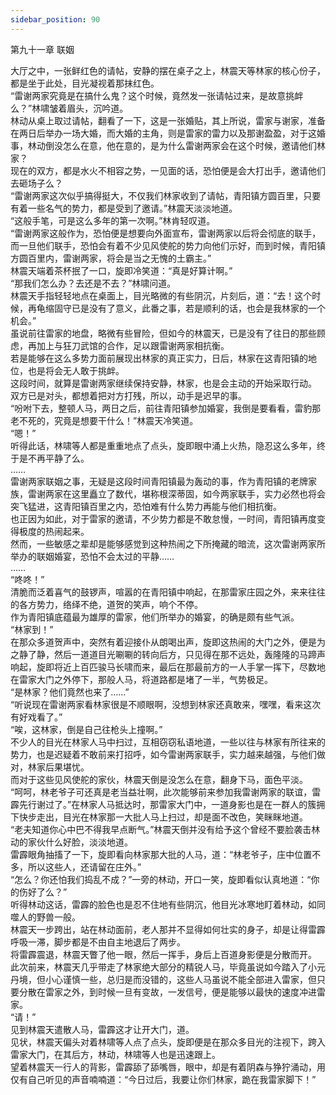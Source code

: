 ```yaml
---
sidebar_position: 90
---
```

 第九十一章 联姻


大厅之中，一张鲜红色的请帖，安静的摆在桌子之上，林震天等林家的核心份子，都是坐于此处，目光凝视着那抹红色。  
“雷谢两家究竟是在搞什么鬼？这个时候，竟然发一张请帖过来，是故意挑衅么？”林啸皱着眉头，沉吟道。  
林动从桌上取过请帖，翻看了一下，这是一张婚贴，其上所说，雷家与谢家，准备在两日后举办一场大婚，而大婚的主角，则是雷家的雷力以及那谢盈盈，对于这婚事，林动倒没怎么在意，他在意的，是为什么雷谢两家会在这个时候，邀请他们林家？  
现在的双方，都是水火不相容之势，一见面的话，恐怕便是会大打出手，邀请他们去砸场子么？  
“雷谢两家这次似乎搞得挺大，不仅我们林家收到了请帖，青阳镇方圆百里，只要有着一些名气的势力，都是受到了邀请。”林震天淡淡地道。  
“这般手笔，可是这么多年的第一次啊。”林肯轻叹道。  
“雷谢两家这般作为，恐怕便是想要向外面宣布，雷谢两家以后将会彻底的联手，而一旦他们联手，恐怕会有着不少见风使舵的势力向他们示好，而到时候，青阳镇方圆百里内，雷谢两家，将会是当之无愧的土霸主。”  
林震天端着茶杯抿了一口，旋即冷笑道：“真是好算计啊。”  
“那我们怎么办？去还是不去？”林啸问道。  
林震天手指轻轻地点在桌面上，目光略微的有些阴沉，片刻后，道：“去！这个时候，再龟缩固守已是没有了意义，此番之事，若是顺利的话，也会是我林家的一个机会。”  
虽说前往雷家的地盘，略微有些冒险，但如今的林震天，已是没有了往日的那些顾虑，再加上与狂刀武馆的合作，足以跟雷谢两家相抗衡。  
若是能够在这么多势力面前展现出林家的真正实力，日后，林家在这青阳镇的地位，也是将会无人敢于挑衅。  
这段时间，就算是雷谢两家继续保持安静，林家，也是会主动的开始采取行动。  
双方已是对头，都想着把对方打残，所以，动手是迟早的事。  
“吩咐下去，整顿人马，两日之后，前往青阳镇参加婚宴，我倒是要看看，雷豹那老不死的，究竟是想要干什么！”林震天冷笑道。  
“嗯！”  
听得此话，林啸等人都是重重地点了点头，旋即眼中涌上火热，隐忍这么多年，终于是不再平静了么。  
……  
雷谢两家联姻之事，无疑是这段时间青阳镇最为轰动的事，作为青阳镇的老牌家族，雷谢两家在这里矗立了数代，堪称根深蒂固，如今两家联手，实力必然也将会突飞猛进，这青阳镇百里之内，恐怕难有什么势力再能与他们相抗衡。  
也正因为如此，对于雷家的邀请，不少势力都是不敢怠慢，一时间，青阳镇再度变得极度的热闹起来。  
然而，一些敏感之辈却是能够感觉到这种热闹之下所掩藏的暗流，这次雷谢两家所举办的联姻婚宴，恐怕不会太过的平静……  
……  
“咚咚！”  
清脆而泛着喜气的鼓锣声，喧嚣的在青阳镇中响起，在那雷家庄园之外，来来往往的各方势力，络绎不绝，道贺的笑声，响个不停。  
作为青阳镇底蕴最为雄厚的雷家，他们所举办的婚宴，的确是颇有些气派。  
“林家到！”  
在那众多道贺声中，突然有着迎接仆从朗喝出声，旋即这热闹的大门之外，便是为之静了静，然后一道道目光唰唰的转向后方，只见得在那不远处，轰隆隆的马蹄声响起，旋即将近上百匹骏马长啸而来，最后在那最前方的一人手掌一挥下，尽数地在雷家大门之外停下，那般人马，将道路都是堵了一半，气势极足。  
“是林家？他们竟然也来了……”  
“听说现在雷谢两家看林家很是不顺眼啊，没想到林家还真敢来，嘿嘿，看来这次有好戏看了。”  
“唉，这林家，倒是自己往枪头上撞啊。”  
不少人的目光在林家人马中扫过，互相窃窃私语地道，一些以往与林家有所往来的势力，也是迟疑着不敢前来打招呼，如今雷谢两家联手，实力越来越强，与他们做对，林家后果堪忧。  
而对于这些见风使舵的家伙，林震天倒是没怎么在意，翻身下马，面色平淡。  
“呵呵，林老爷子可还真是老当益壮啊，此次能够前来参加我雷谢两家的联谊，雷霹先行谢过了。”在林家人马抵达时，那雷家大门中，一道身影也是在一群人的簇拥下快步走出，目光在林家那一大批人马上扫过，却是面不改色，笑眯眯地道。  
“老夫知道你心中巴不得我早点断气。”林震天倒并没有给予这个曾经不要脸袭击林动的家伙什么好脸，淡淡地道。  
雷霹眼角抽搐了一下，旋即看向林家那大批的人马，道：“林老爷子，庄中位置不多，所以这些人，还请留在庄外。”  
“怎么？你还怕我们捣乱不成？”一旁的林动，开口一笑，旋即看似认真地道：“你的伤好了么？”  
听得林动这话，雷霹的脸色也是忍不住地有些阴沉，他目光冰寒地盯着林动，如同噬人的野兽一般。  
林震天一步跨出，站在林动面前，老人那并不显得如何壮实的身子，却是让得雷霹呼吸一滞，脚步都是不由自主地退后了两步。  
将雷霹震退，林震天瞥了他一眼，然后一挥手，身后上百道身影便是分散而开。  
此次前来，林震天几乎带走了林家绝大部分的精锐人马，毕竟虽说如今踏入了小元丹境，但小心谨慎一些，总归是而没错的，这些人马虽说不能全部进入雷家，但只要分散在雷家之外，到时候一旦有变故，一发信号，便是能够以最快的速度冲进雷家。  
“请！”  
见到林震天遣散人马，雷霹这才让开大门，道。  
见状，林震天偏头对着林啸等人点了点头，旋即便是在那众多目光的注视下，跨入雷家大门，在其后方，林动，林啸等人也是迅速跟上。  
望着林震天一行人的背影，雷霹舔了舔嘴唇，眼中，却是有着阴森与狰狞涌动，用仅有自己听见的声音喃喃道：“今日过后，我要让你们林家，跪在我雷家脚下！”  
  
  
